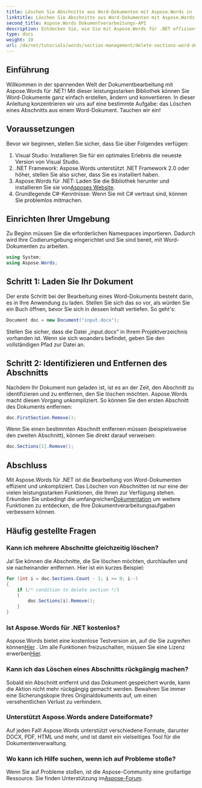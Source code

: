 ```yaml
---
title: Löschen Sie Abschnitte aus Word-Dokumenten mit Aspose.Words in .NET
linktitle: Löschen Sie Abschnitte aus Word-Dokumenten mit Aspose.Words in .NET
second_title: Aspose.Words Dokumentverarbeitungs-API
description: Entdecken Sie, wie Sie mit Aspose.Words für .NET effizient Abschnitte aus Word-Dokumenten löschen. Diese umfassende Anleitung führt Sie durch die Voraussetzungen.
type: docs
weight: 10
url: /de/net/tutorials/words/section-management/delete-sections-word-document/
---
```

## Einführung

Willkommen in der spannenden Welt der Dokumentbearbeitung mit Aspose.Words für .NET! Mit dieser leistungsstarken Bibliothek können Sie Word-Dokumente ganz einfach erstellen, ändern und konvertieren. In dieser Anleitung konzentrieren wir uns auf eine bestimmte Aufgabe: das Löschen eines Abschnitts aus einem Word-Dokument. Tauchen wir ein!

## Voraussetzungen

Bevor wir beginnen, stellen Sie sicher, dass Sie über Folgendes verfügen:

1. Visual Studio: Installieren Sie für ein optimales Erlebnis die neueste Version von Visual Studio.
2. .NET Framework: Aspose.Words unterstützt .NET Framework 2.0 oder höher, stellen Sie also sicher, dass Sie es installiert haben.
3.  Aspose.Words für .NET: Laden Sie die Bibliothek herunter und installieren Sie sie von[Asposes Website](https://releases.aspose.com/words/net/).
4. Grundlegende C#-Kenntnisse: Wenn Sie mit C# vertraut sind, können Sie problemlos mitmachen.

## Einrichten Ihrer Umgebung

Zu Beginn müssen Sie die erforderlichen Namespaces importieren. Dadurch wird Ihre Codierumgebung eingerichtet und Sie sind bereit, mit Word-Dokumenten zu arbeiten.

```csharp
using System;
using Aspose.Words;
```

## Schritt 1: Laden Sie Ihr Dokument

Der erste Schritt bei der Bearbeitung eines Word-Dokuments besteht darin, es in Ihre Anwendung zu laden. Stellen Sie sich das so vor, als würden Sie ein Buch öffnen, bevor Sie sich in dessen Inhalt vertiefen. So geht's:

```csharp
Document doc = new Document("input.docx");
```

Stellen Sie sicher, dass die Datei „input.docx“ in Ihrem Projektverzeichnis vorhanden ist. Wenn sie sich woanders befindet, geben Sie den vollständigen Pfad zur Datei an.

## Schritt 2: Identifizieren und Entfernen des Abschnitts

Nachdem Ihr Dokument nun geladen ist, ist es an der Zeit, den Abschnitt zu identifizieren und zu entfernen, den Sie löschen möchten. Aspose.Words macht diesen Vorgang unkompliziert. So können Sie den ersten Abschnitt des Dokuments entfernen:

```csharp
doc.FirstSection.Remove();
```

Wenn Sie einen bestimmten Abschnitt entfernen müssen (beispielsweise den zweiten Abschnitt), können Sie direkt darauf verweisen:

```csharp
doc.Sections[1].Remove();
```

## Abschluss

 Mit Aspose.Words für .NET ist die Bearbeitung von Word-Dokumenten effizient und unkompliziert. Das Löschen von Abschnitten ist nur eine der vielen leistungsstarken Funktionen, die Ihnen zur Verfügung stehen. Erkunden Sie unbedingt die umfangreichen[Dokumentation](https://reference.aspose.com/words/net/) um weitere Funktionen zu entdecken, die Ihre Dokumentverarbeitungsaufgaben verbessern können.

## Häufig gestellte Fragen

### Kann ich mehrere Abschnitte gleichzeitig löschen?
Ja! Sie können die Abschnitte, die Sie löschen möchten, durchlaufen und sie nacheinander entfernen. Hier ist ein kurzes Beispiel:

```csharp
for (int i = doc.Sections.Count - 1; i >= 0; i--)
{
    if (/* condition to delete section */)
    {
        doc.Sections[i].Remove();
    }
}
```

### Ist Aspose.Words für .NET kostenlos?
 Aspose.Words bietet eine kostenlose Testversion an, auf die Sie zugreifen können[Hier](https://releases.aspose.com/) . Um alle Funktionen freizuschalten, müssen Sie eine Lizenz erwerben[Hier](https://purchase.aspose.com/buy).

### Kann ich das Löschen eines Abschnitts rückgängig machen?
Sobald ein Abschnitt entfernt und das Dokument gespeichert wurde, kann die Aktion nicht mehr rückgängig gemacht werden. Bewahren Sie immer eine Sicherungskopie Ihres Originaldokuments auf, um einen versehentlichen Verlust zu verhindern.

### Unterstützt Aspose.Words andere Dateiformate?
Auf jeden Fall! Aspose.Words unterstützt verschiedene Formate, darunter DOCX, PDF, HTML und mehr, und ist damit ein vielseitiges Tool für die Dokumentenverwaltung.

### Wo kann ich Hilfe suchen, wenn ich auf Probleme stoße?
 Wenn Sie auf Probleme stoßen, ist die Aspose-Community eine großartige Ressource. Sie finden Unterstützung im[Aspose-Forum](https://forum.aspose.com/c/words/8).